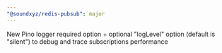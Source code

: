 ```yaml
---
"@soundxyz/redis-pubsub": major
---
```


New Pino logger required option + optional "logLevel" option (default is "silent") to debug and trace subscriptions performance

